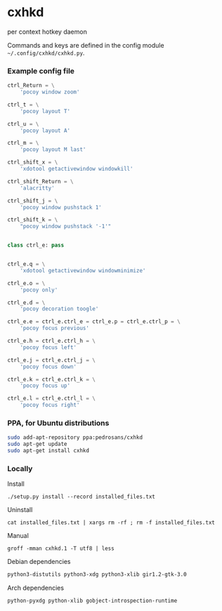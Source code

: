 # cxhkd

per context hotkey daemon

Commands and keys are defined in the config module `~/.config/cxhkd/cxhkd.py`.

### Example config file

```python
ctrl_Return = \
	'pocoy window zoom'

ctrl_t = \
	'pocoy layout T'

ctrl_u = \
	'pocoy layout A'

ctrl_m = \
	'pocoy layout M last'

ctrl_shift_x = \
	'xdotool getactivewindow windowkill'

ctrl_shift_Return = \
	'alacritty'

ctrl_shift_j = \
	'pocoy window pushstack 1'

ctrl_shift_k = \
	"pocoy window pushstack '-1'"


class ctrl_e: pass


ctrl_e.q = \
	'xdotool getactivewindow windowminimize'

ctrl_e.o = \
	'pocoy only'

ctrl_e.d = \
	'pocoy decoration toogle'

ctrl_e.e = ctrl_e.ctrl_e = ctrl_e.p = ctrl_e.ctrl_p = \
	'pocoy focus previous'

ctrl_e.h = ctrl_e.ctrl_h = \
	'pocoy focus left'

ctrl_e.j = ctrl_e.ctrl_j = \
	'pocoy focus down'

ctrl_e.k = ctrl_e.ctrl_k = \
	'pocoy focus up'

ctrl_e.l = ctrl_e.ctrl_l = \
	'pocoy focus right'

```

### PPA, for Ubuntu distributions
```bash
sudo add-apt-repository ppa:pedrosans/cxhkd
sudo apt-get update
sudo apt-get install cxhkd
```

### Locally

Install

```
./setup.py install --record installed_files.txt
```

Uninstall

```
cat installed_files.txt | xargs rm -rf ; rm -f installed_files.txt
```

Manual

```shell
groff -mman cxhkd.1 -T utf8 | less
```

Debian dependencies

```bash
python3-distutils python3-xdg python3-xlib gir1.2-gtk-3.0
```

Arch dependencies

```bash
python-pyxdg python-xlib gobject-introspection-runtime
```
